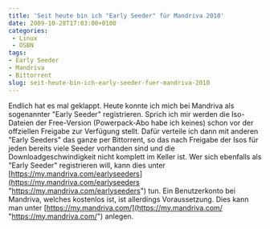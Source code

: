 ```yaml
---
title: 'Seit heute bin ich "Early Seeder" für Mandriva 2010'
date: 2009-10-28T17:03:00+0100
categories:
 - Linux
 - OSBN
tags:
- Early Seeder
- Mandriva
- Bittorrent 
slug: seit-heute-bin-ich-early-seeder-fuer-mandriva-2010
---
```

Endlich hat es mal geklappt. Heute konnte ich mich bei Mandriva als sogenannter "Early Seeder" registrieren. Sprich ich mir werden die Iso-Dateien der Free-Version (Powerpack-Abo habe ich keines) schon vor der offziellen Freigabe zur Verfügung stellt. Dafür verteile ich dann mit anderen "Early Seeders" das ganze per Bittorrent, so das nach Freigabe der Isos für jeden bereits viele Seeder vorhanden sind und die Downloadgeschwindigkeit nicht komplett im Keller ist. Wer sich ebenfalls als "Early Seeder" registrieren will, kann dies unter [https://my.mandriva.com/earlyseeders](https://my.mandriva.com/earlyseeders "https://my.mandriva.com/earlyseeders") tun. Ein Benutzerkonto bei Mandriva, welches kostenlos ist, ist allerdings Voraussetzung. Dies kann man unter [https://my.mandriva.com/](https://my.mandriva.com/ "https://my.mandriva.com/") anlegen.
